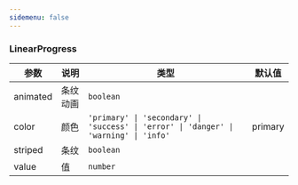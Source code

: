 ```yaml
---
sidemenu: false
---
```


### LinearProgress


| 参数	|说明	|类型	|默认值
| --- | --- | --- | ---
| animated | 条纹动画 | `boolean` |
| color | 颜色 | `'primary' \| 'secondary' \| 'success' \| 'error' \| 'danger' \| 'warning' \| 'info'` | primary
| striped | 条纹 | `boolean` |
| value | 值 | `number` |
